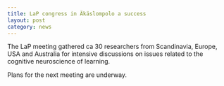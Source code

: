 ```yaml
---
title: LaP congress in Äkäslompolo a success
layout: post
category: news
---
```


The LaP meeting gathered ca 30 researchers from Scandinavia, Europe, USA and Australia for intensive discussions on issues related to the cognitive neuroscience of learning. 

Plans for the next meeting are underway.
